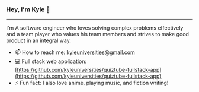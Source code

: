 ### Hey, I'm Kyle 👋

---

I'm A software engineer who loves solving complex problems effectively and a team player who values his
team members and strives to make good product in an integral way.

- 📫 How to reach me: kyleuniversities@gmail.com
- 💻 Full stack web application: [https://github.com/kyleuniversities/quiztube-fullstack-app](https://github.com/kyleuniversities/quiztube-fullstack-app)
- ⚡ Fun fact: I also love anime, playing music, and fiction writing!

<!--
**kyleuniversities/kyleuniversities** is a ✨ _special_ ✨ repository because its `README.md` (this file) appears on your GitHub profile.

Here are some ideas to get you started:

- 🔭 I’m currently working on ...
- 🌱 I’m currently learning ...
- 👯 I’m looking to collaborate on ...
- 🤔 I’m looking for help with ...
- 💬 Ask me about ...
- 📫 How to reach me: ...
- 😄 Pronouns: ...
- ⚡ Fun fact: ...
-->
